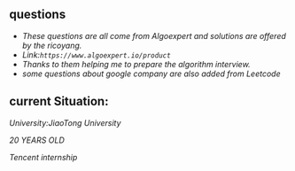 ## questions

* _These questions are all come from Algoexpert and solutions are offered by the ricoyang._ 
* _Link:`https://www.algoexpert.io/product`_
* _Thanks to them helping me to prepare the algorithm interview._
* _some questions about google company are also added from Leetcode_

## current Situation:

_University:JiaoTong University_

_20 YEARS OLD_

_Tencent internship_
